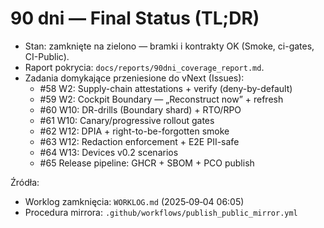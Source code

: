 # 90 dni — Final Status (TL;DR)

- Stan: zamknięte na zielono — bramki i kontrakty OK (Smoke, ci-gates, CI-Public).
- Raport pokrycia: `docs/reports/90dni_coverage_report.md`.
- Zadania domykające przeniesione do vNext (Issues):
  - #58 W2: Supply-chain attestations + verify (deny-by-default)
  - #59 W2: Cockpit Boundary — „Reconstruct now” + refresh
  - #60 W10: DR-drills (Boundary shard) + RTO/RPO
  - #61 W10: Canary/progressive rollout gates
  - #62 W12: DPIA + right-to-be-forgotten smoke
  - #63 W12: Redaction enforcement + E2E PII-safe
  - #64 W13: Devices v0.2 scenarios
  - #65 Release pipeline: GHCR + SBOM + PCO publish

Źródła:
- Worklog zamknięcia: `WORKLOG.md` (2025‑09‑04 06:05)
- Procedura mirrora: `.github/workflows/publish_public_mirror.yml`

